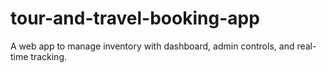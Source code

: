 # tour-and-travel-booking-app
A web app to manage inventory with dashboard, admin controls, and real-time tracking.
